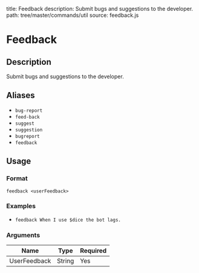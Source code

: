 title: Feedback
description: Submit bugs and suggestions to the developer.
path: tree/master/commands/util
source: feedback.js

# Feedback

## Description

Submit bugs and suggestions to the developer.

## Aliases

* `bug-report`
* `feed-back`
* `suggest`
* `suggestion`
* `bugreport`
* `feedback`

## Usage

### Format

`feedback <userFeedback>`

### Examples

* `feedback When I use $dice the bot lags.`

### Arguments

| Name         | Type   | Required |
|--------------|--------|----------|
| UserFeedback | String | Yes      |
